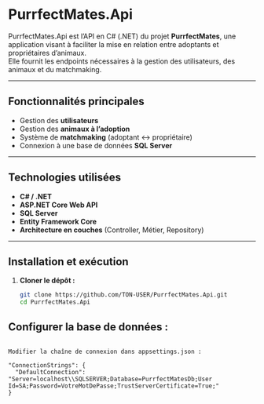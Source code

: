 ﻿#  PurrfectMates.Api

PurrfectMates.Api est l’API en C# (.NET) du projet **PurrfectMates**, une application visant à faciliter la mise en relation entre adoptants et propriétaires d’animaux.  
Elle fournit les endpoints nécessaires à la gestion des utilisateurs, des animaux et du matchmaking.

---

##  Fonctionnalités principales
- Gestion des **utilisateurs**
- Gestion des **animaux à l’adoption**
- Système de **matchmaking** (adoptant ↔ propriétaire)
- Connexion à une base de données **SQL Server**

---

##  Technologies utilisées
- **C# / .NET**
- **ASP.NET Core Web API**
- **SQL Server**
- **Entity Framework Core**
- **Architecture en couches** (Controller, Métier, Repository)

---

##  Installation et exécution

1. **Cloner le dépôt :**
   ```bash
   git clone https://github.com/TON-USER/PurrfectMates.Api.git
   cd PurrfectMates.Api


## Configurer la base de données :

```

Modifier la chaîne de connexion dans appsettings.json :

"ConnectionStrings": {
  "DefaultConnection": "Server=localhost\\SQLSERVER;Database=PurrfectMatesDb;User Id=SA;Password=VotreMotDePasse;TrustServerCertificate=True;"
}

```
